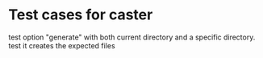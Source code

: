 


# Test cases for caster

test option "generate" with both current directory 
and a specific directory. test it creates the expected
files 




